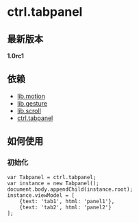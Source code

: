 # ctrl.tabpanel

## 最新版本

**1.0rc1**

## 依赖

- [lib.motion](https://github.com/AlibabaMobileFrontEnd/lib.motion)
- [lib.gesture](https://github.com/AlibabaMobileFrontEnd/lib.gesture)
- [lib.scroll](https://github.com/AlibabaMobileFrontEnd/lib.scroll)
- [ctrl.tabpanel](https://github.com/AlibabaMobileFrontEnd/ctrl.tabpanel)

## 如何使用

### 初始化

    var Tabpanel = ctrl.tabpanel;
    var instance = new Tabpanel();
    document.body.appendChild(instance.root);
    instance.viewModel = [
        {text: 'tab1', html: 'panel1'},
        {text: 'tab2', html: 'panel2'}
    ];
